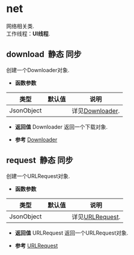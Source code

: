 # net

  网络相关类.<br>工作线程：**UI线程**.
  
## download &nbsp;<span class="label label-static">静态</span> <span class="label label-sync">同步</span> 

  创建一个Downloader对象.
  
* **函数参数**

<table class="table table-hover table-bordered ">
	<thead>
		<tr>
			<th class="col-xs-1">类型</th>
			<th class="col-xs-1">默认值</th>
			<th>说明</th>
		</tr>
	</thead>
	<tbody>
		<tr>
	<td>JsonObject </td>
	<td></td>
	<td>详见<a href="#api/apiDownloader/1">Downloader</a>.</td>
</tr>
	</tbody>
</table>

* **返回值**
  Downloader 返回一个下载对象. 

* **参考** 
<a href="#api/apiDownloader">Downloader</a>



<div class="adoc" id="div_download"></div>


## request &nbsp;<span class="label label-static">静态</span> <span class="label label-sync">同步</span> 

  创建一个URLRequest对象.
  
* **函数参数**

<table class="table table-hover table-bordered ">
	<thead>
		<tr>
			<th class="col-xs-1">类型</th>
			<th class="col-xs-1">默认值</th>
			<th>说明</th>
		</tr>
	</thead>
	<tbody>
		<tr>
	<td>JsonObject </td>
	<td></td>
	<td>详见<a href="#api/apiURLRequest/0">URLRequest</a>.</td>
</tr>
	</tbody>
</table>

* **返回值**
  URLRequest 返回一个URLRequest对象. 

* **参考** 
<a href="#api/apiURLRequest">URLRequest</a>



<div class="adoc" id="div_request"></div>


